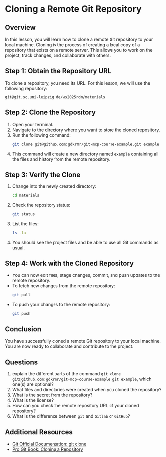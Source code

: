 # Cloning a Remote Git Repository

## Overview
In this lesson, you will learn how to clone a remote Git repository to your local machine. Cloning is the process of creating a local copy of a repository that exists on a remote server. This allows you to work on the project, track changes, and collaborate with others.

## Step 1: Obtain the Repository URL

To clone a repository, you need its URL. For this lesson, we will use the following repository:
```
git@git.sc.uni-leipzig.de/ws2025rdm/materials
```

## Step 2: Clone the Repository

1. Open your terminal.
2. Navigate to the directory where you want to store the cloned repository.
3. Run the following command:
   ```bash
   git clone git@github.com:gdkrmr/git-mcp-course-example.git example
   ```
4. This command will create a new directory named `example` containing all the files and history from the remote repository.

## Step 3: Verify the Clone

1. Change into the newly created directory:
   ```bash
   cd materials
   ```
2. Check the repository status:
   ```bash
   git status
   ```
3. List the files:
   ```bash
   ls -la
   ```
4. You should see the project files and be able to use all Git commands as usual.

## Step 4: Work with the Cloned Repository

- You can now edit files, stage changes, commit, and push updates to the remote repository.
- To fetch new changes from the remote repository:
  ```bash
  git pull
  ```
- To push your changes to the remote repository:
  ```bash
  git push
  ```

## Conclusion
You have successfully cloned a remote Git repository to your local machine. You are now ready to collaborate and contribute to the project.

## Questions
1. explain the different parts of the command `git clone git@github.com:gdkrmr/git-mcp-course-example.git example`, which one(s) are optional?
2. What files and directories were created when you cloned the repository?
3. What is the secret from the repository?
4. What is the license?
5. How can you check the remote repository URL of your cloned repository?
6. What is the difference between `git` and `Gitlab` or `GitHub`?




## Additional Resources
- [Git Official Documentation: git clone](https://git-scm.com/docs/git-clone)
- [Pro Git Book: Cloning a Repository](https://git-scm.com/book/en/v2/Git-Basics-Getting-a-Git-Repository)
